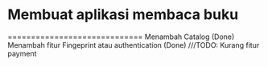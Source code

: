 # Membuat aplikasi membaca buku

=============================
Menambah Catalog (Done)
Menambah fitur Fingeprint atau authentication (Done)
///TODO: Kurang fitur payment
